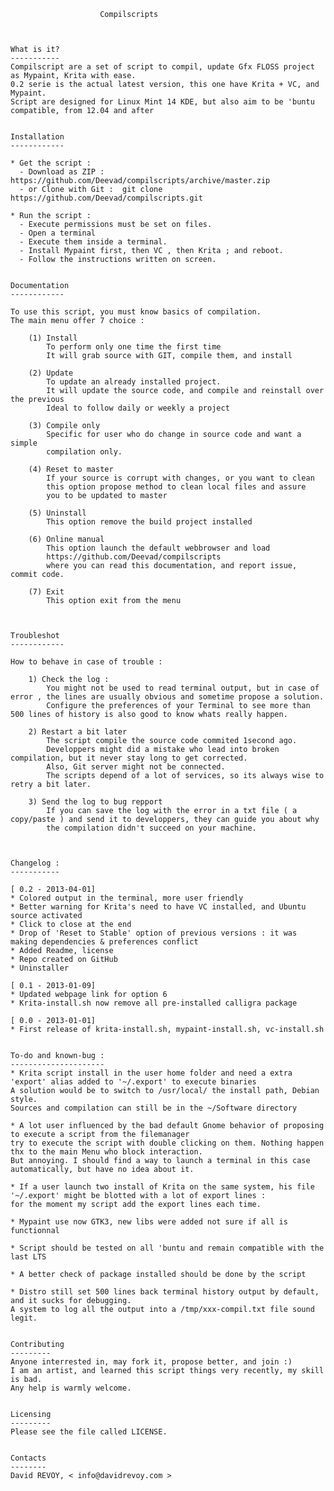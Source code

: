 

						Compilscripts
	
	

	What is it?
	-----------
	Compilscript are a set of script to compil, update Gfx FLOSS project as Mypaint, Krita with ease.
	0.2 serie is the actual latest version, this one have Krita + VC, and Mypaint.
	Script are designed for Linux Mint 14 KDE, but also aim to be 'buntu compatible, from 12.04 and after
	
	
	Installation
	------------
	
	* Get the script :
	  - Download as ZIP : https://github.com/Deevad/compilscripts/archive/master.zip
	  - or Clone with Git :  git clone https://github.com/Deevad/compilscripts.git
	
	* Run the script :
	  - Execute permissions must be set on files.
	  - Open a terminal
	  - Execute them inside a terminal.
	  - Install Mypaint first, then VC , then Krita ; and reboot.
	  - Follow the instructions written on screen.
	
	
	Documentation
	------------

	To use this script, you must know basics of compilation.
	The main menu offer 7 choice :
		
		(1) Install  
			To perform only one time the first time
			It will grab source with GIT, compile them, and install
			
		(2) Update	
			To update an already installed project. 
			It will update the source code, and compile and reinstall over the previous
			Ideal to follow daily or weekly a project
		
		(3) Compile only
			Specific for user who do change in source code and want a simple
			compilation only. 
		
		(4) Reset to master
			If your source is corrupt with changes, or you want to clean
			this option propose method to clean local files and assure
			you to be updated to master
		
		(5) Uninstall
			This option remove the build project installed
			
		(6) Online manual
			This option launch the default webbrowser and load
			https://github.com/Deevad/compilscripts
			where you can read this documentation, and report issue, commit code.
		
		(7) Exit
			This option exit from the menu
			
			
			
	Troubleshot
	------------

	How to behave in case of trouble :
	
		1) Check the log :
			You might not be used to read terminal output, but in case of error , the lines are usually obvious and sometime propose a solution.
			Configure the preferences of your Terminal to see more than 500 lines of history is also good to know whats really happen.
			
		2) Restart a bit later
			The script compile the source code commited 1second ago. 
			Developpers might did a mistake who lead into broken compilation, but it never stay long to get corrected. 
			Also, Git server might not be connected. 
			The scripts depend of a lot of services, so its always wise to retry a bit later. 
			
		3) Send the log to bug repport
			If you can save the log with the error in a txt file ( a copy/paste ) and send it to developpers, they can guide you about why
			the compilation didn't succeed on your machine. 

	
	
	Changelog :
	-----------
	
	[ 0.2 - 2013-04-01]
	* Colored output in the terminal, more user friendly
	* Better warning for Krita's need to have VC installed, and Ubuntu source activated
	* Click to close at the end
	* Drop of 'Reset to Stable' option of previous versions : it was making dependencies & preferences conflict
	* Added Readme, license
	* Repo created on GitHub
	* Uninstaller 
	
	[ 0.1 - 2013-01-09]
	* Updated webpage link for option 6
	* Krita-install.sh now remove all pre-installed calligra package
	
	[ 0.0 - 2013-01-01]
	* First release of krita-install.sh, mypaint-install.sh, vc-install.sh
	
	
	To-do and known-bug :
	---------------------
	* Krita script install in the user home folder and need a extra 'export' alias added to '~/.export' to execute binaries
	A solution would be to switch to /usr/local/ the install path, Debian style.
	Sources and compilation can still be in the ~/Software directory
	
	* A lot user influenced by the bad default Gnome behavior of proposing to execute a script from the filemanager
	try to execute the script with double clicking on them. Nothing happen thx to the main Menu who block interaction. 
	But annoying. I should find a way to launch a terminal in this case automatically, but have no idea about it. 
	
	* If a user launch two install of Krita on the same system, his file '~/.export' might be blotted with a lot of export lines :
	for the moment my script add the export lines each time.
	
	* Mypaint use now GTK3, new libs were added not sure if all is functionnal
	
	* Script should be tested on all 'buntu and remain compatible with the last LTS
	
	* A better check of package installed should be done by the script
	
	* Distro still set 500 lines back terminal history output by default, and it sucks for debugging. 
	A system to log all the output into a /tmp/xxx-compil.txt file sound legit.
	
	
	Contributing
	---------
	Anyone interrested in, may fork it, propose better, and join :)
	I am an artist, and learned this script things very recently, my skill is bad. 
	Any help is warmly welcome. 
	
	
	Licensing
	---------
	Please see the file called LICENSE.
	
	
	Contacts
	--------
	David REVOY, < info@davidrevoy.com >
	
	
